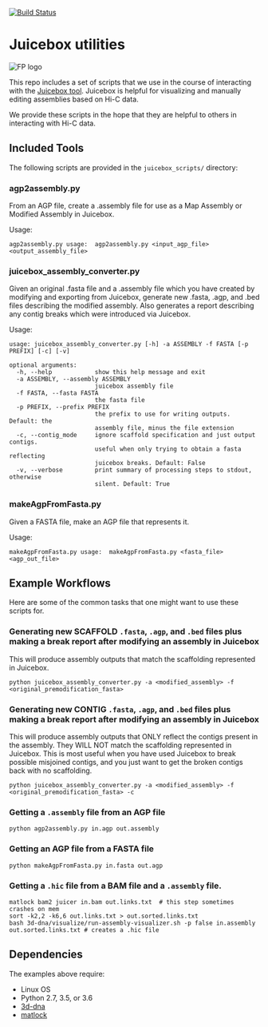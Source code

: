 [![Build Status](https://travis-ci.com/phasegenomics/juicebox_scripts.svg?branch=master)](https://travis-ci.com/phasegenomics/juicebox_scripts)

# Juicebox utilities

![FP logo](https://github.com/phasegenomics/juicebox_scripts/blob/master/logo/BlueLogoHorSmall.png)

This repo includes a set of scripts that we use in the course of interacting with the [Juicebox tool](http://aidenlab.org/juicebox/). Juicebox is helpful for visualizing and manually editing assemblies based on Hi-C data.

We provide these scripts in the hope that they are helpful to others in interacting with Hi-C data. 

## Included Tools
The following scripts are provided in the `juicebox_scripts/` directory:

### agp2assembly.py
From an AGP file, create a .assembly file for use as a Map Assembly or Modified Assembly in Juicebox.

Usage:
```
agp2assembly.py usage:	agp2assembly.py <input_agp_file> <output_assembly_file>
```

### juicebox_assembly_converter.py
Given an original .fasta file and a .assembly file which you have created by modifying and exporting from Juicebox,
generate new .fasta, .agp, and .bed files describing the modified assembly. Also generates a report describing any
contig breaks which were introduced via Juicebox.

Usage:
```
usage: juicebox_assembly_converter.py [-h] -a ASSEMBLY -f FASTA [-p PREFIX] [-c] [-v]

optional arguments:
  -h, --help            show this help message and exit
  -a ASSEMBLY, --assembly ASSEMBLY
                        juicebox assembly file
  -f FASTA, --fasta FASTA
                        the fasta file
  -p PREFIX, --prefix PREFIX
                        the prefix to use for writing outputs. Default: the
                        assembly file, minus the file extension
  -c, --contig_mode     ignore scaffold specification and just output contigs.
                        useful when only trying to obtain a fasta reflecting
                        juicebox breaks. Default: False
  -v, --verbose         print summary of processing steps to stdout, otherwise
                        silent. Default: True
```

### makeAgpFromFasta.py
Given a FASTA file, make an AGP file that represents it.

Usage:
```
makeAgpFromFasta.py usage:	makeAgpFromFasta.py <fasta_file> <agp_out_file>
```

## Example Workflows
Here are some of the common tasks that one might want to use these scripts for.

### Generating new SCAFFOLD `.fasta`, `.agp`, and `.bed` files plus making a break report after modifying an assembly in Juicebox
This will produce assembly outputs that match the scaffolding represented in Juicebox.
```
python juicebox_assembly_converter.py -a <modified_assembly> -f <original_premodification_fasta>
```


### Generating new CONTIG `.fasta`, `.agp`, and `.bed` files plus making a break report after modifying an assembly in Juicebox
This will produce assembly outputs that ONLY reflect the contigs present in the assembly. They WILL NOT match the scaffolding represented in Juicebox. This is most useful when you have used Juicebox to break possible misjoined contigs,
and you just want to get the broken contigs back with no scaffolding.
```
python juicebox_assembly_converter.py -a <modified_assembly> -f <original_premodification_fasta> -c
```

### Getting a `.assembly` file from an AGP file
```
python agp2assembly.py in.agp out.assembly
```
### Getting an AGP file from a FASTA file
```
python makeAgpFromFasta.py in.fasta out.agp
```
### Getting a `.hic` file from a BAM file and a `.assembly` file. 
```
matlock bam2 juicer in.bam out.links.txt  # this step sometimes crashes on mem
sort -k2,2 -k6,6 out.links.txt > out.sorted.links.txt
bash 3d-dna/visualize/run-assembly-visualizer.sh -p false in.assembly out.sorted.links.txt # creates a .hic file
```

## Dependencies
The examples above require:

* Linux OS
* Python 2.7, 3.5, or 3.6
* [3d-dna](https://github.com/theaidenlab/3d-dna)
* [matlock](https://github.com/phasegenomics/matlock)
